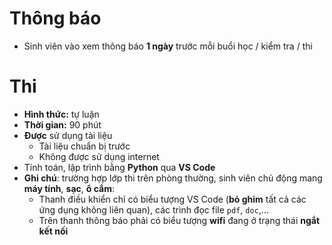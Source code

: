 # Thông báo
* Sinh viên vào xem thông báo **1 ngày** trước mỗi buổi học / kiểm tra / thi

# Thi
* **Hình thức:** tự luận
* **Thời gian:** 90 phút
* **Được** sử dụng tài liệu
  + Tài liệu chuẩn bị trước
  + Không được sử dụng internet
* Tính toán, lập trình bằng **Python** qua **VS Code**
* **Ghi chú**: trường hợp lớp thi trên phòng thường, sinh viên chủ động mang **máy tính**, **sạc**, **ổ cắm**:
  + Thanh điều khiển chỉ có biểu tượng VS Code (**bỏ ghim** tất cả các ứng dụng không liên quan), các trình đọc file `pdf`, `doc`,...
  + Trên thanh thông báo phải có biểu tượng **wifi** đang ở trạng thái **ngắt kết nối**
